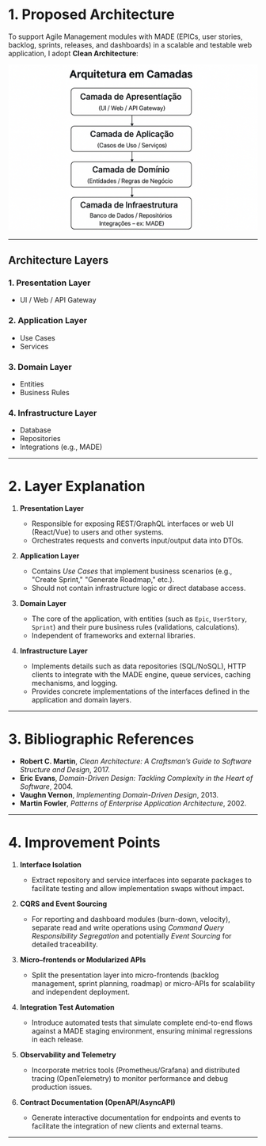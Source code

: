 # 1. Proposed Architecture

To support Agile Management modules with MADE (EPICs, user stories, backlog, sprints, releases, and dashboards) in a scalable and testable web application, I adopt **Clean Architecture**:

![Layered Diagram](img.png)

---

## Architecture Layers

### 1. Presentation Layer
- UI / Web / API Gateway

### 2. Application Layer
- Use Cases
- Services

### 3. Domain Layer
- Entities
- Business Rules

### 4. Infrastructure Layer
- Database
- Repositories
- Integrations (e.g., MADE)

---

# 2. Layer Explanation

1. **Presentation Layer**  
   - Responsible for exposing REST/GraphQL interfaces or web UI (React/Vue) to users and other systems.  
   - Orchestrates requests and converts input/output data into DTOs.

2. **Application Layer**  
   - Contains _Use Cases_ that implement business scenarios (e.g., "Create Sprint," "Generate Roadmap," etc.).  
   - Should not contain infrastructure logic or direct database access.

3. **Domain Layer**  
   - The core of the application, with entities (such as `Epic`, `UserStory`, `Sprint`) and their pure business rules (validations, calculations).  
   - Independent of frameworks and external libraries.

4. **Infrastructure Layer**  
   - Implements details such as data repositories (SQL/NoSQL), HTTP clients to integrate with the MADE engine, queue services, caching mechanisms, and logging.  
   - Provides concrete implementations of the interfaces defined in the application and domain layers.

---

# 3. Bibliographic References

- **Robert C. Martin**, *Clean Architecture: A Craftsman’s Guide to Software Structure and Design*, 2017.  
- **Eric Evans**, *Domain-Driven Design: Tackling Complexity in the Heart of Software*, 2004.  
- **Vaughn Vernon**, *Implementing Domain-Driven Design*, 2013.  
- **Martin Fowler**, *Patterns of Enterprise Application Architecture*, 2002.

---

# 4. Improvement Points

1. **Interface Isolation**  
   - Extract repository and service interfaces into separate packages to facilitate testing and allow implementation swaps without impact.

2. **CQRS and Event Sourcing**  
   - For reporting and dashboard modules (burn-down, velocity), separate read and write operations using _Command Query Responsibility Segregation_ and potentially _Event Sourcing_ for detailed traceability.

3. **Micro–frontends or Modularized APIs**  
   - Split the presentation layer into micro-frontends (backlog management, sprint planning, roadmap) or micro-APIs for scalability and independent deployment.

4. **Integration Test Automation**  
   - Introduce automated tests that simulate complete end-to-end flows against a MADE staging environment, ensuring minimal regressions in each release.

5. **Observability and Telemetry**  
   - Incorporate metrics tools (Prometheus/Grafana) and distributed tracing (OpenTelemetry) to monitor performance and debug production issues.

6. **Contract Documentation (OpenAPI/AsyncAPI)**  
   - Generate interactive documentation for endpoints and events to facilitate the integration of new clients and external teams.

---
